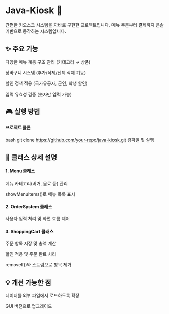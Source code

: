 # Java-Kiosk 🍔

간편한 키오스크 시스템을 자바로 구현한 프로젝트입니다. 메뉴 주문부터 결제까지 콘솔 기반으로 동작하는 시스템입니다.

## ✨ 주요 기능
다양한 메뉴 계층 구조 관리 (카테고리 → 상품)

장바구니 시스템 (추가/삭제/전체 삭제 기능)

할인 정책 적용 (국가유공자, 군인, 학생 할인)

입력 유효성 검증 (숫자만 입력 가능)

## 🎮 실행 방법
#### 프로젝트 클론

bash
git clone https://github.com/your-repo/java-kiosk.git
컴파일 및 실행

## 📝 클래스 상세 설명
#### 1. Menu 클래스
메뉴 카테고리(버거, 음료 등) 관리

showMenuItems()로 메뉴 목록 표시

#### 2. OrderSystem 클래스
사용자 입력 처리 및 화면 흐름 제어

#### 3. ShoppingCart 클래스
주문 항목 저장 및 총액 계산

할인 적용 및 주문 완료 처리

removeIf()와 스트림으로 항목 제거

## 💡 개선 가능한 점
데이터를 외부 파일에서 로드하도록 확장

GUI 버전으로 업그레이드

